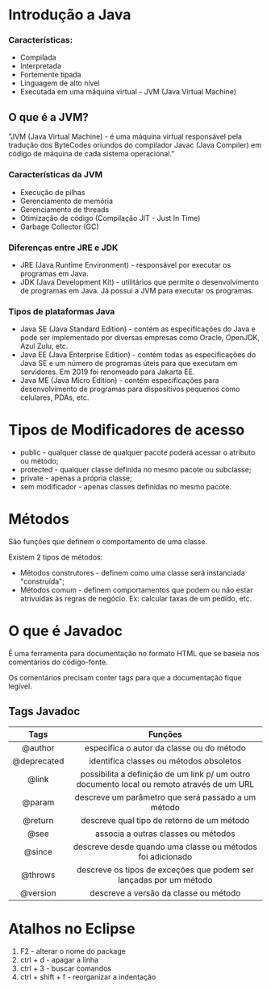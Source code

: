 # Introdução a Java

### Características: 

+ Compilada
+ Interpretada
+ Fortemente tipada
+ Linguagem de alto nível
+ Executada em uma máquina virtual - JVM (Java Virtual Machine)



## O que é a JVM?

"JVM (Java Virtual Machine) - é uma máquina virtual responsável pela tradução dos ByteCodes oriundos do compilador Javac (Java Compiler) em código de máquina de cada sistema operacional."

### Características da JVM

+ Execução de pilhas
+ Gerenciamento de memória
+ Gerenciamento de threads 
+ Otimização de código (Compilação JIT - Just In Time)
+ Garbage Collector (GC)



### Diferenças entre JRE e JDK

+ JRE (Java Runtime Environment) - responsável por executar os programas em Java.
+ JDK (Java Development Kit) - utilitários que permite o desenvolvimento de programas em Java. Já possui a JVM para executar os programas. 



### Tipos de plataformas Java

+ Java SE (Java Standard Edition) - contém as especificações do Java e pode ser implementado por diversas empresas como Oracle, OpenJDK, Azul Zulu, etc.
+ Java EE (Java Enterprise Edition) - contém todas as especificações do Java SE e um número de programas úteis para que executam em servidores. Em 2019 foi renomeado para Jakarta EE.
+ Java ME (Java Micro Edition) - contém especificações para desenvolvimento de programas para dispositivos pequenos como celulares, PDAs, etc. 



# Tipos de Modificadores de acesso

+ public - qualquer classe de qualquer pacote poderá acessar o atributo ou método;
+ protected - qualquer classe definida no mesmo pacote ou subclasse;
+ private - apenas a própria classe;
+ sem modificador - apenas classes definidas no mesmo pacote.



# Métodos

São funções que definem o comportamento de uma classe.



Existem 2 tipos de métodos:

+ Métodos construtores - definem como uma classe será instanciada "construída";
+ Métodos comum - definem comportamentos que podem ou não estar atrivuídas às regras de negócio. Ex: calcular taxas de um pedido, etc.



# O que é Javadoc

É uma ferramenta para documentação no formato HTML que se baseia nos comentários do código-fonte.

Os comentários precisam conter tags para que a documentação fique legível.

## Tags Javadoc

|    Tags     |                           Funções                            |
| :---------: | :----------------------------------------------------------: |
|   @author   |          especifica o autor da classe ou do método           |
| @deprecated |           identifica classes ou métodos obsoletos            |
|    @link    | possibilita a definição de um link p/ um outro documento local ou remoto através de um URL |
|   @param    |      descreve um parâmetro que será passado a um método      |
|   @return   |          descreve qual tipo de retorno de um método          |
|    @see     |             associa a outras classes ou métodos              |
|   @since    |  descreve desde quando uma classe ou métodos foi adicionado  |
|   @throws   | descreve os tipos de exceções que podem ser lançadas por um método |
|  @version   |            descreve a versão da classe ou método             |



# Atalhos no Eclipse

1. F2 - alterar o nome do package 
2. ctrl + d - apagar a linha
3. ctrl + 3 - buscar comandos
4. ctrl + shift + f - reorganizar a indentação 
